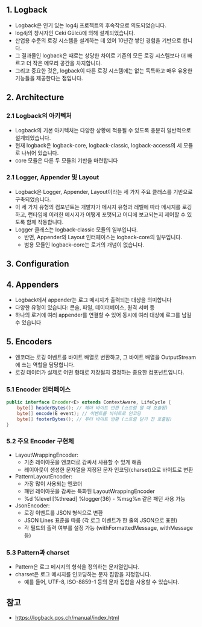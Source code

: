 ## 1. Logback

- Logback은 인기 있는 log4j 프로젝트의 후속작으로 의도되었습니다. 
- log4j의 창시자인 Ceki Gülcü에 의해 설계되었습니다. 
- 산업용 수준의 로깅 시스템을 설계하는 데 있어 10년간 쌓인 경험을 기반으로 합니다. 
- 그 결과물인 logback은 때로는 상당한 차이로 기존의 모든 로깅 시스템보다 더 빠르고 더 작은 메모리 공간을 차지합니다. 
- 그리고 중요한 것은, logback이 다른 로깅 시스템에는 없는 독특하고 매우 유용한 기능들을 제공한다는 점입니다.

## 2. Architecture

### 2.1 Logback의 아키텍처

- Logback의 기본 아키텍처는 다양한 상황에 적용될 수 있도록 충분히 일반적으로 설계되었습니다. 
- 현재 logback은 logback-core, logback-classic, logback-access의 세 모듈로 나뉘어 있습니다.
- core 모듈은 다른 두 모듈의 기반을 마련합니다

### 2.1 Logger, Appender 및 Layout

- Logback은 Logger, Appender, Layout이라는 세 가지 주요 클래스를 기반으로 구축되었습니다. 
- 이 세 가지 유형의 컴포넌트는 개발자가 메시지 유형과 레벨에 따라 메시지를 로깅하고, 런타임에 이러한 메시지가 어떻게 포맷되고 어디에 보고되는지 제어할 수 있도록 함께 작동합니다.
- Logger 클래스는 logback-classic 모듈의 일부입니다. 
  - 반면, Appender와 Layout 인터페이스는 logback-core의 일부입니다. 
  - 범용 모듈인 logback-core는 로거의 개념이 없습니다.
  
## 3. Configuration

## 4. Appenders

- Logback에서 appender는 로그 메시지가 출력되는 대상을 의미합니다
- 다양한 유형이 있습니다: 콘솔, 파일, 데이터베이스, 원격 서버 등
- 하나의 로거에 여러 appender를 연결할 수 있어 동시에 여러 대상에 로그를 남길 수 있습니다

## 5. Encoders

- 엔코더는 로깅 이벤트를 바이트 배열로 변환하고, 그 바이트 배열을 OutputStream에 쓰는 역할을 담당합니다. 
- 로깅 데이터가 실제로 어떤 형태로 저장될지 결정하는 중요한 컴포넌트입니다.

### 5.1 Encoder 인터페이스

```java
public interface Encoder<E> extends ContextAware, LifeCycle {
    byte[] headerBytes(); // 헤더 바이트 반환 (스트림 열 때 호출됨)
    byte[] encode(E event); // 이벤트를 바이트로 인코딩
    byte[] footerBytes(); // 푸터 바이트 반환 (스트림 닫기 전 호출됨)
}
```

### 5.2 주요 Encoder 구현체

- LayoutWrappingEncoder:
  - 기존 레이아웃을 엔코더로 감싸서 사용할 수 있게 해줌
  - 레이아웃이 생성한 문자열을 지정된 문자 인코딩(charset)으로 바이트로 변환
- PatternLayoutEncoder:
  - 가장 많이 사용되는 엔코더
  - 패턴 레이아웃을 감싸는 특화된 LayoutWrappingEncoder
  - %d %level [%thread] %logger{36} - %msg%n 같은 패턴 사용 가능
- JsonEncoder:
  - 로깅 이벤트를 JSON 형식으로 변환
  - JSON Lines 표준을 따름 (각 로그 이벤트가 한 줄의 JSON으로 표현)
  - 각 필드의 출력 여부를 설정 가능 (withFormattedMessage, withMessage 등)

### 5.3 Pattern과 charset

- Pattern은 로그 메시지의 형식을 정의하는 문자열입니다.
- charset은 로그 메시지를 인코딩하는 문자 집합을 지정합니다.
  - 예를 들어, UTF-8, ISO-8859-1 등의 문자 집합을 사용할 수 있습니다.



## 참고

- https://logback.qos.ch/manual/index.html